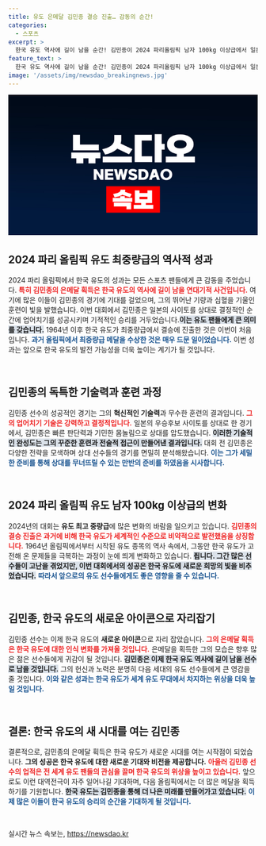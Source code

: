 ```yaml
---
title: 유도 은메달 김민종 결승 진출… 감동의 순간!
categories:
  - 스포츠
excerpt: >
  한국 유도 역사에 길이 남을 순간! 김민종이 2024 파리올림픽 남자 100kg 이상급에서 일본의 우승후보를 꺾고 결승에 진출, 은메달을 확보했습니다. 유도 최중량급 결승 진출은 1964년 이후 첫 사례로, 올림픽 메달의 새로운 역사를 쓰고 있습니다!
feature_text: >
  한국 유도 역사에 길이 남을 순간! 김민종이 2024 파리올림픽 남자 100kg 이상급에서 일본의 우승후보를 꺾고 결승에 진출, 은메달을 확보했습니다. 유도 최중량급 결승 진출은 1964년 이후 첫 사례로, 올림픽 메달의 새로운 역사를 쓰고 있습니다!
image: '/assets/img/newsdao_breakingnews.jpg'
---
```


<p><img src="/assets/img/newsdao_breakingnews.jpg" alt="ranknews 속보" /></p>

<h2 data-ke-size="size26">2024 파리 올림픽 유도 최중량급의 역사적 성과</h2>

<p data-ke-size="size16">2024 파리 올림픽에서 한국 유도의 성과는 모든 스포츠 팬들에게 큰 감동을 주었습니다. <b><span style="color: #ee2323;">특히 김민종의 은메달 획득은 한국 유도의 역사에 길이 남을 연대기적 사건입니다.</span></b> 여기에 많은 이들이 김민종의 경기에 기대를 걸었으며, 그의 뛰어난 기량과 심혈을 기울인 훈련이 빛을 발했습니다. 이번 대회에서 김민종은 일본의 사이토를 상대로 결정적인 순간에 업어치기를 성공시키며 기적적인 승리를 거두었습니다.<b><span style="background-color: #21538527;">이는 유도 팬들에게 큰 의미를 갖습니다.</span></b> 1964년 이후 한국 유도가 최중량급에서 결승에 진출한 것은 이번이 처음입니다. <b><span style="color: #1a5490;">과거 올림픽에서 최중량급 메달을 수상한 것은 매우 드문 일이었습니다.</span></b> 이번 성과는 앞으로 한국 유도의 발전 가능성을 더욱 높이는 계기가 될 것입니다.</p>

<p data-ke-size="size16">&nbsp;</p>

<h2 data-ke-size="size26">김민종의 독특한 기술력과 훈련 과정</h2>

<p data-ke-size="size16">김민종 선수의 성공적인 경기는 그의 <b>혁신적인 기술력</b>과 무수한 훈련의 결과입니다. <b><span style="color: #ee2323;">그의 업어치기 기술은 강력하고 결정적입니다.</span></b> 일본의 우승후보 사이토를 상대로 한 경기에서, 김민종은 빠른 판단력과 기민한 몸놀림으로 상대를 압도했습니다. <b><span style="background-color: #21538527;">이러한 기술적인 완성도는 그의 꾸준한 훈련과 전술적 접근이 만들어낸 결과입니다.</span></b> 대회 전 김민종은 다양한 전략을 모색하며 상대 선수들의 경기를 면밀히 분석해왔습니다. <b><span style="color: #1a5490;">이는 그가 세밀한 준비를 통해 상대를 무너뜨릴 수 있는 만반의 준비를 하였음을 시사합니다.</span></b></p>

<p data-ke-size="size16">&nbsp;</p>

<h2 data-ke-size="size26">2024 파리 올림픽 유도 남자 100kg 이상급의 변화</h2>

<p data-ke-size="size16">2024년의 대회는 <b>유도 최고 중량급</b>에 많은 변화의 바람을 일으키고 있습니다. <b><span style="color: #ee2323;">김민종의 결승 진출은 과거에 비해 한국 유도가 세계적인 수준으로 비약적으로 발전했음을 상징합니다.</span></b> 1964년 올림픽에서부터 시작된 유도 종목의 역사 속에서, 그동안 한국 유도가 고전해 온 문제들을 극복하는 과정이 눈에 띄게 변화하고 있습니다. <b><span style="background-color: #21538527;">죕니다. 그간 많은 선수들이 고난을 겪었지만, 이번 대회에서의 성공은 한국 유도에 새로운 희망의 빛을 비추었습니다.</span></b> <b><span style="color: #1a5490;">따라서 앞으로의 유도 선수들에게도 좋은 영향을 줄 수 있습니다.</span></b></p>

<p data-ke-size="size16">&nbsp;</p>

<h2 data-ke-size="size26">김민종, 한국 유도의 새로운 아이콘으로 자리잡기</h2>

<p data-ke-size="size16">김민종 선수는 이제 한국 유도의 <b>새로운 아이콘</b>으로 자리 잡았습니다. <b><span style="color: #ee2323;">그의 은메달 획득은 한국 유도에 대한 인식 변화를 가져올 것입니다.</span></b> 은메달을 획득한 그의 모습은 향후 많은 젊은 선수들에게 귀감이 될 것입니다. <b><span style="background-color: #21538527;">김민종은 이제 한국 유도 역사에 길이 남을 선수로 남을 것입니다.</span></b> 그의 헌신과 노력은 분명히 다음 세대의 유도 선수들에게 큰 영감을 줄 것입니다. <b><span style="color: #1a5490;">이와 같은 성과는 한국 유도가 세계 유도 무대에서 차지하는 위상을 더욱 높일 것입니다.</span></b></p>

<p data-ke-size="size16">&nbsp;</p>

<h2 data-ke-size="size26">결론: 한국 유도의 새 시대를 여는 김민종</h2>

<p data-ke-size="size16">결론적으로, 김민종의 은메달 획득은 한국 유도가 새로운 시대를 여는 시작점이 되었습니다. <b>그의 성공은 한국 유도에 대한 새로운 기대와 비전을 제공합니다.</b> <b><span style="color: #ee2323;">아울러 김민종 선수의 업적은 전 세계 유도 팬들의 관심을 끌며 한국 유도의 위상을 높이고 있습니다.</span></b> 앞으로도 이런 대역전극이 자주 일어나길 기대하며, 다음 올림픽에서는 더 많은 메달을 획득하기를 기원합니다. <b><span style="background-color: #21538527;">한국 유도는 김민종을 통해 더 나은 미래를 만들어가고 있습니다.</span></b> <b><span style="color: #1a5490;">이제 많은 이들이 한국 유도의 승리의 순간을 기대하게 될 것입니다.</span></b></p>

<p data-ke-size="size16">&nbsp;</p>
실시간 뉴스 속보는, <a href="https://newsdao.kr" rel="dofollow">https://newsdao.kr</a>


